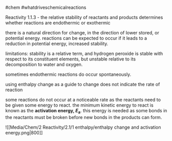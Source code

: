 #chem #whatdriveschemicalreactions

Reactivity 1.1.3 - the relative stability of reactants and products determines whether reactions are endothermic or exothermic

there is a natural direction for change, in the direction of lower stored, or potential energy. reactions can be expected to occur if it leads to a reduction in potential energy, increased stability.

limitations:
stability is a relative term, and hydrogen peroxide is stable with respect to its constituent elements, but unstable relative to its decomposition to water and oxygen.

sometimes endothermic reactions do occur spontaneously. 

using enthalpy change as a guide to change does not indicate the rate of reaction

some reactions do not occur at a noticeable rate as the reactants need to be given some energy to react. the minimum kinetic energy to react is known as the **activation energy, $E_{\text{a}}$**. this energy is needed as some bonds in the reactants must be broken before new bonds in the products can form.

![[Media/Chem/2 Reactivity/2.1/1 enthalpy/enthalpy change and activation energy.png|800]]